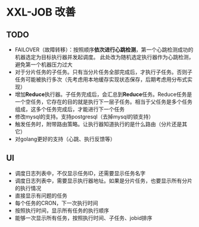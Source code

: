 
# XXL-JOB 改善

## TODO
- FAILOVER（故障转移）：按照顺序**依次进行心跳检测**，第一个心跳检测成功的机器选定为目标执行器并发起调度。 此处改为随机选定执行器作为心跳检测，避免第一个机器压力过大
- 对于分片任务的子任务。只有当分片任务全部完成后，才执行子任务。否则子任务可能被执行多次（先考虑用本地缓存实现状态保存，后期考虑用分布式实现）
- 增加**Reduce**执行器。子任务完成后，会汇总到**Reduce**任务。Reduce任务是一个空任务，它存在的目的就是执行下一层子任务。相当于父任务是多个任务组成，这多个任务完成后，才能进行下一个任务
- 修改mysql的支持。支持postgresql（去掉mysql的锁支持）
- 触发任务时，附带路由策略。让执行器知道执行的是什么路由（分片还是其它）  
- 对golang更好的支持（心跳、执行反馈等）

## UI
- 调度日志列表中，不仅显示任务ID，还需要显示任务名字
- 调度日志列表中，需要显示执行器地址。如果是分片任务，也要显示所有分片的执行情况  
- 直接显示有问题的任务
- 每个任务的CRON，下一次执行时间
- 按照执行时间，显示所有任务的执行顺序
- 能够一次显示所有任务，按照执行时间、子任务、jobid排序
